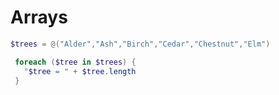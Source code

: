 # Arrays

```powershell
$trees = @("Alder","Ash","Birch","Cedar","Chestnut","Elm")

 foreach ($tree in $trees) {
   "$tree = " + $tree.length
 }
 ```
